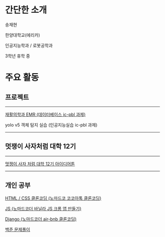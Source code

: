 # 간단한 소개

송재현

한양대학교(에리카) 

인공지능학과 / 로봇공학과

3학년 휴학 중

# 주요 활동

## 프로젝트

---

[재활의학과 EMR (데이터베이스 ic-pbl 과제)](https://github.com/mongsam2/emr)

 yolo v5 객체 탐지 실습 (인공지능실습 ic-pbl 과제)

---

## 멋쟁이 사자처럼 대학 12기

---

[멋쟁이 사자 처럼 대학 12기 아이디어톤](https://github.com/mongsam2/Living-Together)

---

## 개인 공부

[HTML / CSS 클론코딩 (노마드코 코코아톡 클론코딩)](https://github.com/mongsam2/kokoa-clone)

[JS (노마드코더 바닐라 JS 크롬 앱 만들기)](https://github.com/mongsam2/js-app)

[Django (노마드코더 air-bnb 클론코딩)](https://github.com/mongsam2/airbnb-clone)

[백준 문제풀이](https://github.com/mongsam2/Baekjoon)

<!--
**mongsam2/mongsam2** is a ✨ _special_ ✨ repository because its `README.md` (this file) appears on your GitHub profile.

Here are some ideas to get you started:

- 🔭 I’m currently working on ...
- 🌱 I’m currently learning ...
- 👯 I’m looking to collaborate on ...
- 🤔 I’m looking for help with ...
- 💬 Ask me about ...
- 📫 How to reach me: ...
- 😄 Pronouns: ...
- ⚡ Fun fact: ...
-->
